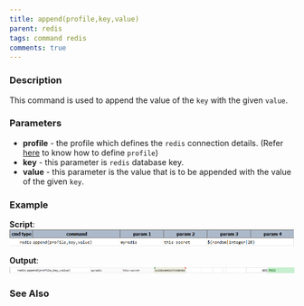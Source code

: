 ```yaml
---
title: append(profile,key,value)
parent: redis
tags: command redis
comments: true
---
```


### Description
This command is used to append the value of the `key` with the given `value`. 


### Parameters
-  **profile** - the profile which defines the `redis` connection details. (Refer [here](index.md#defining-profile) to know how to define `profile`)
-  **key** - this parameter is `redis` database key.
-  **value** - this parameter is the value that is to be appended with the value of the given `key`.


### Example
**Script**:<br/>
![](image/append_01.png)

**Output**:<br/>
![](image/append_02.png)


### See Also